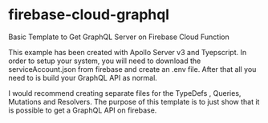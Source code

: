 # firebase-cloud-graphql
Basic Template to Get GraphQL Server on Firebase Cloud Function

This example has been created with  Apollo Server v3 and Tyepscript.   In order to setup your system, you will need to download the serviceAccount.json from firebase and create an .env file.    After that  all you need to is build your GraphQL API as normal.

I would recommend creating separate files for the TypeDefs , Queries, Mutations and Resolvers.  The purpose of this template is to just show that it is possible to get a GraphQL API on firebase.
